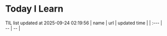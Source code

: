 # Today I Learn 
TIL list updated at 2025-09-24 02:19:56
| name | url | updated time |
| :--- | -- | -- |
